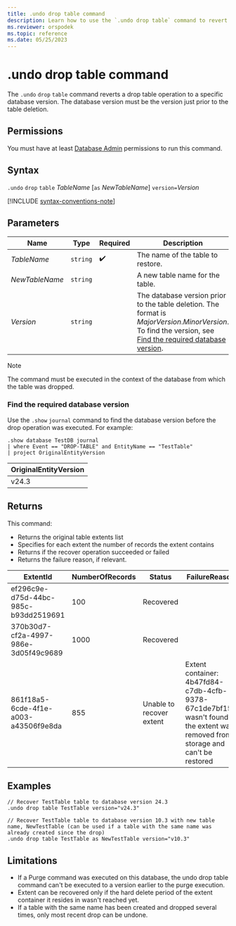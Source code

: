 ```yaml
---
title: .undo drop table command
description: Learn how to use the `.undo drop table` command to revert a drop table operation to a specific database version.
ms.reviewer: orspodek
ms.topic: reference
ms.date: 05/25/2023
---
```

# .undo drop table command

The `.undo` `drop` `table` command reverts a drop table operation to a specific database version. The database version must be the version just prior to the table deletion.

## Permissions

You must have at least [Database Admin](../access-control/role-based-access-control.md) permissions to run this command.

## Syntax

`.undo` `drop` `table` *TableName* [`as` *NewTableName*] `version=`*Version*

[!INCLUDE [syntax-conventions-note](../../includes/syntax-conventions-note.md)]

## Parameters

|Name|Type|Required|Description|
|--|--|--|--|
|*TableName*| `string` | :heavy_check_mark:|The name of the table to restore.|
|*NewTableName*| `string` ||A new table name for the table.|
|*Version*| `string` ||The database version prior to the table deletion. The format is *MajorVersion*.*MinorVersion*. To find the version, see [Find the required database version](#find-the-required-database-version).|

> [!NOTE]
> The command must be executed in the context of the database from which the table was dropped.

### Find the required database version

Use the `.show` `journal` command to find the database version before the drop operation was executed. For example:

```kusto
.show database TestDB journal
| where Event == "DROP-TABLE" and EntityName == "TestTable"
| project OriginalEntityVersion 
```

| OriginalEntityVersion |
|-----------------------|
| v24.3                 |

## Returns

This command:

* Returns the original table extents list
* Specifies for each extent the number of records the extent contains
* Returns if the recover operation succeeded or failed
* Returns the failure reason, if relevant.

| ExtentId                             | NumberOfRecords | Status                   | FailureReason                                                                                                                  |
|--------------------------------------|-----------------|--------------------------|--------------------------------------------------------------------------------------------------------------------------------|
| ef296c9e-d75d-44bc-985c-b93dd2519691 | 100             | Recovered                |
| 370b30d7-cf2a-4997-986e-3d05f49c9689 | 1000            | Recovered                |
| 861f18a5-6cde-4f1e-a003-a43506f9e8da | 855             | Unable to recover extent | Extent container: 4b47fd84-c7db-4cfb-9378-67c1de7bf154 wasn't found, the extent was removed from storage and can't be restored |

## Examples

```kusto
// Recover TestTable table to database version 24.3
.undo drop table TestTable version="v24.3"
```

```kusto
// Recover TestTable table to database version 10.3 with new table name, NewTestTable (can be used if a table with the same name was already created since the drop)  
.undo drop table TestTable as NewTestTable version="v10.3"
```

## Limitations

* If a Purge command was executed on this database, the undo drop table command can't be executed to a version earlier to the purge execution.
* Extent can be recovered only if the hard delete period of the extent container it resides in wasn't reached yet.
* If a table with the same name has been created and dropped several times, only most recent drop can be undone.
